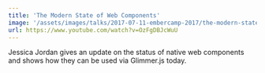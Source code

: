 ```yaml
---
title: 'The Modern State of Web Components'
image: '/assets/images/talks/2017-07-11-embercamp-2017/the-modern-state-of-web-components.png'
url: https://www.youtube.com/watch?v=OzFgDBJcWuU
---
```


Jessica Jordan gives an update on the status of native web components and shows
how they can be used via Glimmer.js today.
